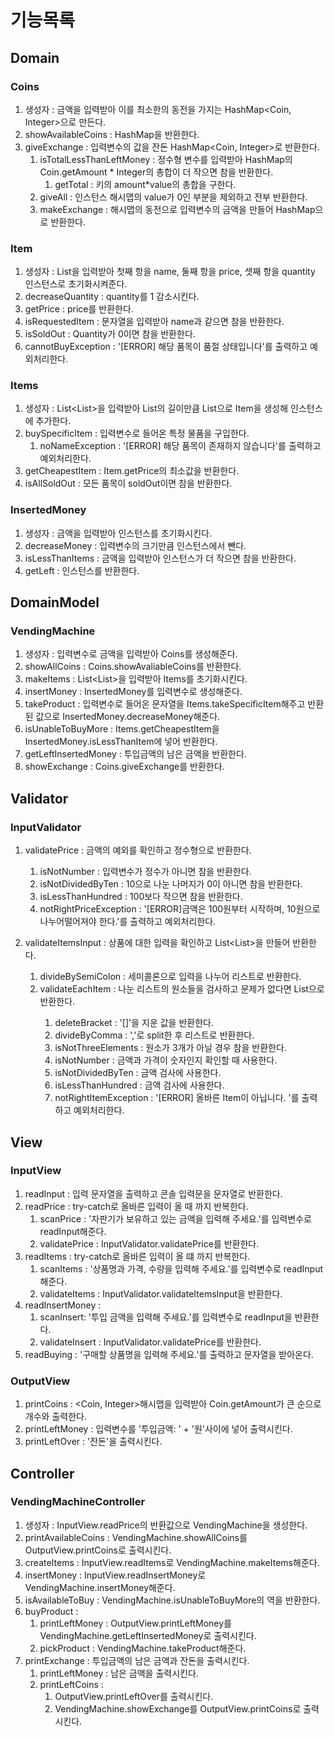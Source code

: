 # 기능목록

## Domain
### Coins
1. 생성자 : 금액을 입력받아 이를 최소한의 동전을 가지는 HashMap<Coin, Integer>으로 만든다.
2. showAvailableCoins : HashMap을 반환한다. 
3. giveExchange : 입력변수의 값을 잔돈 HashMap<Coin, Integer>로 반환한다.
   1. isTotalLessThanLeftMoney : 정수형 변수를 입력받아 HashMap의 Coin.getAmount * Integer의 총합이 더 작으면 참을 반환한다.
      1. getTotal : 키의 amount*value의 총합을 구한다.
   2. giveAll : 인스턴스 해시맵의 value가 0인 부분을 제외하고 전부 반환한다. 
   3. makeExchange : 해시맵의 동전으로 입력변수의 금액을 만들어 HashMap으로 반환한다. 

### Item
1. 생성자 : List<String>을 입력받아 첫째 항을 name, 둘째 항을 price, 셋째 항을 quantity 인스턴스로 초기화시켜준다. 
2. decreaseQuantity : quantity를 1 감소시킨다.
3. getPrice : price를 반환한다. 
4. isRequestedItem : 문자열을 입력받아 name과 같으면 참을 반환한다.
5. isSoldOut : Quantity가 0이면 참을 반환한다.
6. cannotBuyException : '[ERROR] 해당 품목이 품절 상태입니다'를 출력하고 예외처리한다.

### Items
1. 생성자 : List<List<String>>을 입력받아 List의 길이만큼 List<String>으로 Item을 생성해 인스턴스에 추가한다.
2. buySpecificItem : 입력변수로 들어온 특정 물품을 구입한다.
   1. noNameException : '[ERROR] 해당 품목이 존재하지 않습니다'를 출력하고 예외처리한다.
3. getCheapestItem : Item.getPrice의 최소값을 반환한다. 
4. isAllSoldOut : 모든 품목이 soldOut이면 참을 반환한다. 

### InsertedMoney
1. 생성자 : 금액을 입력받아 인스턴스를 초기화시킨다. 
2. decreaseMoney : 입력변수의 크기만큼 인스턴스에서 뺀다. 
3. isLessThanItems : 금액을 입력받아 인스턴스가 더 작으면 참을 반환한다. 
4. getLeft : 인스턴스를 반환한다. 

## DomainModel
### VendingMachine
1. 생성자 : 입력변수로 금액을 입력받아 Coins를 생성해준다. 
2. showAllCoins : Coins.showAvaliableCoins를 반환한다. 
3. makeItems : List<List<String>>을 입력받아 Items를 초기화시킨다. 
4. insertMoney : InsertedMoney를 입력변수로 생성해준다. 
5. takeProduct : 입력변수로 들어온 문자열을 Items.takeSpecificItem해주고 반환된 값으로 InsertedMoney.decreaseMoney해준다. 
6. isUnableToBuyMore : Items.getCheapestItem을 InsertedMoney.isLessThanItem에 넣어 반환한다. 
7. getLeftInsertedMoney : 투입금액의 남은 금액을 반환한다. 
8. showExchange : Coins.giveExchange를 반환한다.

## Validator
### InputValidator
1. validatePrice : 금액의 예외를 확인하고 정수형으로 반환한다. 
   1. isNotNumber : 입력변수가 정수가 아니면 참을 반환한다. 
   2. isNotDividedByTen : 10으로 나눈 나머지가 0이 아니면 참을 반환한다. 
   3. isLessThanHundred : 100보다 작으면 참을 반환한다. 
   4. notRightPriceException : '[ERROR]금액은 100원부터 시작하며, 10원으로 나누어떨어져야 한다.'를 출력하고 예외처리한다.

2. validateItemsInput : 상품에 대한 입력을 확인하고 List<List<String>>을 만들어 반환한다. 
   1. divideBySemiColon : 세미콜론으로 입력을 나누어 리스트로 반환한다. 
   2. validateEachItem : 나눈 리스트의 원소들을 검사하고 문제가 없다면 List<String>으로 반환한다. 
      1. deleteBracket : '[]'을 지운 값을 반환한다. 
      2. divideByComma : ','로 split한 후 리스트로 반환한다. 
      3. isNotThreeElements : 원소가 3개가 아닐 경우 참을 반환한다. 
      4. isNotNumber : 금액과 가격이 숫자인지 확인할 때 사용한다. 
      5. isNotDividedByTen : 금액 검사에 사용한다. 
      6. isLessThanHundred : 금액 검사에 사용한다. 
      7. notRightItemException : '[ERROR] 올바른 Item이 아닙니다. '를 출력하고 예외처리한다.

## View
### InputView
1. readInput : 입력 문자열을 출력하고 콘솔 입력문을 문자열로 반환한다. 
2. readPrice : try-catch로 올바른 입력이 올 때 까지 반복한다. 
   1. scanPrice : '자판기가 보유하고 있는 금액을 입력해 주세요.'를 입력변수로 readInput해준다. 
   2. validatePrice : InputValidator.validatePrice를 반환한다. 
3. readItems : try-catch로 올바른 입력이 올 떄 까지 반복한다.
   1. scanItems : '상품명과 가격, 수량을 입력해 주세요.'를 입력변수로 readInput해준다. 
   2. validateItems : InputValidator.validateItemsInput을 반환한다.
4. readInsertMoney : 
   1. scanInsert: '투입 금액을 입력해 주세요.'를 입력변수로 readInput을 반환한다. 
   2. validateInsert : InputValidator.validatePrice를 반환한다. 
5. readBuying : '구매할 상품명을 입력해 주세요.'를 출력하고 문자열을 받아온다.

### OutputView
1. printCoins : <Coin, Integer>해시맵을 입력받아 Coin.getAmount가 큰 순으로 개수와 출력한다. 
2. printLeftMoney : 입력변수를 '투입금액: ' + '원'사이에 넣어 출력시킨다. 
3. printLeftOver : '잔돈'을 출력시킨다. 

## Controller
### VendingMachineController
1. 생성자 : InputView.readPrice의 반환값으로 VendingMachine을 생성한다. 
2. printAvailableCoins : VendingMachine.showAllCoins를 OutputView.printCoins로 출력시킨다. 
3. createItems : InputView.readItems로 VendingMachine.makeItems해준다. 
4. insertMoney : InputView.readInsertMoney로 VendingMachine.insertMoney해준다.
5. isAvailableToBuy : VendingMachine.isUnableToBuyMore의 역을 반환한다. 
6. buyProduct : 
   1. printLeftMoney : OutputView.printLeftMoney를 VendingMachine.getLeftInsertedMoney로 출력시킨다. 
   2. pickProduct : VendingMachine.takeProduct해준다. 
7. printExchange : 투입금액의 남은 금액과 잔돈을 출력시킨다. 
   1. printLeftMoney : 남은 금액을 출력시킨다. 
   2. printLeftCoins : 
      1. OutputView.printLeftOver를 출력시킨다. 
      2. VendingMachine.showExchange를 OutputView.printCoins로 출력시킨다. 